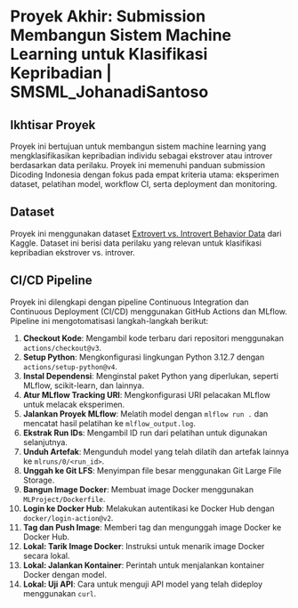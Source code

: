 # Proyek Akhir: Submission Membangun Sistem Machine Learning untuk Klasifikasi Kepribadian | SMSML_JohanadiSantoso

## Ikhtisar Proyek
Proyek ini bertujuan untuk membangun sistem machine learning yang mengklasifikasikan kepribadian individu sebagai ekstrover atau introver berdasarkan data perilaku. Proyek ini memenuhi panduan submission Dicoding Indonesia dengan fokus pada empat kriteria utama: eksperimen dataset, pelatihan model, workflow CI, serta deployment dan monitoring.

## Dataset
Proyek ini menggunakan dataset [Extrovert vs. Introvert Behavior Data](https://www.kaggle.com/datasets/rakeshkapilavai/extrovert-vs-introvert-behavior-data) dari Kaggle. Dataset ini berisi data perilaku yang relevan untuk klasifikasi kepribadian ekstrover vs. introver.

## CI/CD Pipeline
Proyek ini dilengkapi dengan pipeline Continuous Integration dan Continuous Deployment (CI/CD) menggunakan GitHub Actions dan MLflow. Pipeline ini mengotomatisasi langkah-langkah berikut:

1. **Checkout Kode**: Mengambil kode terbaru dari repositori menggunakan `actions/checkout@v3`.
2. **Setup Python**: Mengkonfigurasi lingkungan Python 3.12.7 dengan `actions/setup-python@v4`.
3. **Instal Dependensi**: Menginstal paket Python yang diperlukan, seperti MLflow, scikit-learn, dan lainnya.
4. **Atur MLflow Tracking URI**: Mengkonfigurasi URI pelacakan MLflow untuk melacak eksperimen.
5. **Jalankan Proyek MLflow**: Melatih model dengan `mlflow run .` dan mencatat hasil pelatihan ke `mlflow_output.log`.
6. **Ekstrak Run IDs**: Mengambil ID run dari pelatihan untuk digunakan selanjutnya.
7. **Unduh Artefak**: Mengunduh model yang telah dilatih dan artefak lainnya ke `mlruns/0/<run_id>`.
8. **Unggah ke Git LFS**: Menyimpan file besar menggunakan Git Large File Storage.
9. **Bangun Image Docker**: Membuat image Docker menggunakan `MLProject/Dockerfile`.
10. **Login ke Docker Hub**: Melakukan autentikasi ke Docker Hub dengan `docker/login-action@v2`.
11. **Tag dan Push Image**: Memberi tag dan mengunggah image Docker ke Docker Hub.
12. **Lokal: Tarik Image Docker**: Instruksi untuk menarik image Docker secara lokal.
13. **Lokal: Jalankan Kontainer**: Perintah untuk menjalankan kontainer Docker dengan model.
14. **Lokal: Uji API**: Cara untuk menguji API model yang telah dideploy menggunakan `curl`.

